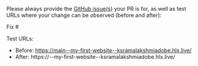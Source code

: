 Please always provide the [GitHub issue(s)](../issues) your PR is for, as well as test URLs where your change can be observed (before and after):

Fix #<gh-issue-id>

Test URLs:
- Before: https://main--my-first-website--ksramalakshmiadobe.hlx.live/
- After: https://<branch>--my-first-website--ksramalakshmiadobe.hlx.live/
